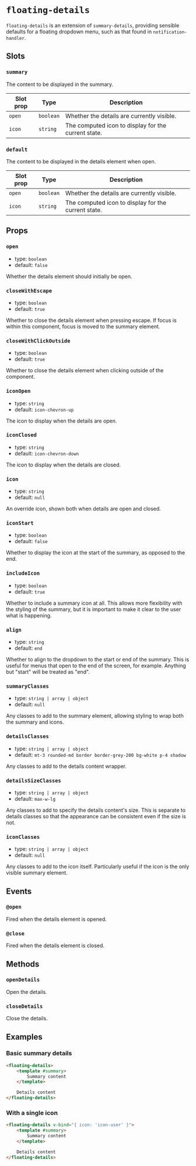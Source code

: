 # `floating-details`

`floating-details` is an extension of `summary-details`, providing sensible defaults for a floating dropdown menu, such as that found in `notification-handler`.

## Slots

### `summary`

The content to be displayed in the summary.

| Slot prop | Type | Description |
| --- | --- | --- |
| `open` | `boolean` | Whether the details are currently visible. |
| `icon` | `string` | The computed icon to display for the current state. |

### `default`

The content to be displayed in the details element when open.

| Slot prop | Type | Description |
| --- | --- | --- |
| `open` | `boolean` | Whether the details are currently visible. |
| `icon` | `string` | The computed icon to display for the current state. |

## Props

### `open`

- type: `boolean`
- default: `false`

Whether the details element should initially be open.

### `closeWithEscape`

- type: `boolean`
- default: `true`

Whether to close the details element when pressing escape. If focus is within this component, focus is moved to the summary element.

### `closeWithClickOutside`

- type: `boolean`
- default: `true`

Whether to close the details element when clicking outside of the component.

### `iconOpen`

- type: `string`
- default: `icon-chevron-up`

The icon to display when the details are open.

### `iconClosed`

- type: `string`
- default: `icon-chevron-down`

The icon to display when the details are closed.

### `icon`

- type: `string`
- default: `null`

An override icon, shown both when details are open and closed.

### `iconStart`

- type: `boolean`
- default: `false`

Whether to display the icon at the start of the summary, as opposed to the end.

### `includeIcon`

- type: `boolean`
- default: `true`

Whether to include a summary icon at all. This allows more flexibility with the styling of the summary, but it is important to make it clear to the user what is happening.

### `align`

- type: `string`
- default: `end`

Whether to align to the dropdown to the start or end of the summary. This is useful for menus that open to the end of the screen, for example. Anything but "start" will be treated as "end".

### `summaryClasses`

- type: `string | array | object`
- default: `null`

Any classes to add to the summary element, allowing styling to wrap both the summary and icons.

### `detailsClasses`

- type: `string | array | object`
- default: `mt-3 rounded-md border border-grey-200 bg-white p-4 shadow`

Any classes to add to the details content wrapper.

### `detailsSizeClasses`

- type: `string | array | object`
- default: `max-w-lg`

Any classes to add to specify the details content's size. This is separate to details classes so that the appearance can be consistent even if the size is not.

### `iconClasses`

- type: `string | array | object`
- default: `null`

Any classes to add to the icon itself. Particularly useful if the icon is the only visible summary element.

## Events

### `@open`

Fired when the details element is opened.

### `@close`

Fired when the details element is closed.

## Methods

### `openDetails`

Open the details.

### `closeDetails`

Close the details.

## Examples

### Basic summary details

```html
<floating-details>
	<template #summary>
		Summary content
	</template>

	Details content
</floating-details>
```

### With a single icon

```html
<floating-details v-bind="{ icon: 'icon-user' }">
	<template #summary>
		Summary content
	</template>

	Details content
</floating-details>
```
